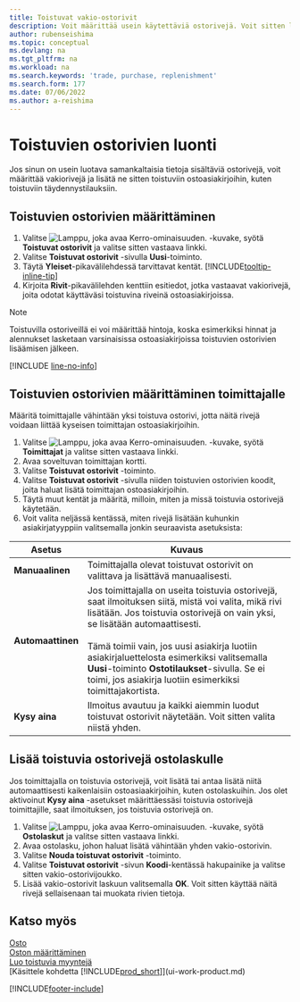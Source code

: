 ```yaml
---
title: Toistuvat vakio-ostorivit
description: Voit määrittää usein käytettäviä ostorivejä. Voit sitten lisätä ne ostoasiakirjoihin ja täyttää tällä tavoin vakiotiedot nopeasti.
author: rubenseishima
ms.topic: conceptual
ms.devlang: na
ms.tgt_pltfrm: na
ms.workload: na
ms.search.keywords: 'trade, purchase, replenishment'
ms.search.form: 177
ms.date: 07/06/2022
ms.author: a-reishima
---
```

# <a name="create-recurring-purchase-lines" />Toistuvien ostorivien luonti

Jos sinun on usein luotava samankaltaisia tietoja sisältäviä ostorivejä, voit määrittää vakiorivejä ja lisätä ne sitten toistuviin ostoasiakirjoihin, kuten toistuviin täydennystilauksiin.

## <a name="set-up-recurring-purchase-lines" />Toistuvien ostorivien määrittäminen

1. Valitse ![Lamppu, joka avaa Kerro-ominaisuuden.](media/ui-search/search_small.png "Kerro, mitä haluat tehdä") -kuvake, syötä **Toistuvat ostorivit** ja valitse sitten vastaava linkki.
2. Valitse **Toistuvat ostorivit** -sivulla **Uusi**-toiminto.
3. Täytä **Yleiset**-pikavälilehdessä tarvittavat kentät. [!INCLUDE[tooltip-inline-tip](includes/tooltip-inline-tip_md.md)]
4. Kirjoita **Rivit**-pikavälilehden kenttiin esitiedot, jotka vastaavat vakiorivejä, joita odotat käyttäväsi toistuvina riveinä ostoasiakirjoissa.

> [!NOTE]
> Toistuvilla ostoriveillä ei voi määrittää hintoja, koska esimerkiksi hinnat ja alennukset lasketaan varsinaisissa ostoasiakirjoissa toistuvien ostorivien lisäämisen jälkeen.

[!INCLUDE [line-no-info](includes/line-no-info.md)]

## <a name="assign-recurring-purchase-lines-to-a-vendor" />Toistuvien ostorivien määrittäminen toimittajalle

Määritä toimittajalle vähintään yksi toistuva ostorivi, jotta näitä rivejä voidaan liittää kyseisen toimittajan ostoasiakirjoihin.

1. Valitse ![Lamppu, joka avaa Kerro-ominaisuuden.](media/ui-search/search_small.png "Kerro, mitä haluat tehdä") -kuvake, syötä **Toimittajat** ja valitse sitten vastaava linkki.
2. Avaa soveltuvan toimittajan kortti.
3. Valitse **Toistuvat ostorivit** -toiminto.
4. Valitse **Toistuvat ostorivit** -sivulla niiden toistuvien ostorivien koodit, joita haluat lisätä toimittajan ostoasiakirjoihin.
5. Täytä muut kentät ja määritä, milloin, miten ja missä toistuvia ostorivejä käytetään.
6. Voit valita neljässä kentässä, miten rivejä lisätään kuhunkin asiakirjatyyppiin valitsemalla jonkin seuraavista asetuksista:

|Asetus|Kuvaus|
|------|-----------|
|**Manuaalinen**|Toimittajalla olevat toistuvat ostorivit on valittava ja lisättävä manuaalisesti.|
|**Automaattinen**|Jos toimittajalla on useita toistuvia ostorivejä, saat ilmoituksen siitä, mistä voi valita, mikä rivi lisätään. Jos toistuvia ostorivejä on vain yksi, se lisätään automaattisesti.<br /><br />Tämä toimii vain, jos uusi asiakirja luotiin asiakirjaluettelosta esimerkiksi valitsemalla **Uusi**-toiminto **Ostotilaukset**-sivulla. Se ei toimi, jos asiakirja luotiin esimerkiksi toimittajakortista.|
|**Kysy aina**|Ilmoitus avautuu ja kaikki aiemmin luodut toistuvat ostorivit näytetään. Voit sitten valita niistä yhden.

## <a name="insert-recurring-purchase-lines-on-a-purchase-invoice" />Lisää toistuvia ostorivejä ostolaskulle

Jos toimittajalla on toistuvia ostorivejä, voit lisätä tai antaa lisätä niitä automaattisesti kaikenlaisiin ostoasiaakirjoihin, kuten ostolaskuihin. Jos olet aktivoinut **Kysy aina** -asetukset määrittäessäsi toistuvia ostorivejä toimittajille, saat ilmoituksen, jos toistuvia ostorivejä on.

1. Valitse ![Lamppu, joka avaa Kerro-ominaisuuden.](media/ui-search/search_small.png "Kerro, mitä haluat tehdä") -kuvake, syötä **Ostolaskut** ja valitse sitten vastaava linkki.
2. Avaa ostolasku, johon haluat lisätä vähintään yhden vakio-ostorivin.
3. Valitse **Nouda toistuvat ostorivit** -toiminto.
4. Valitse **Toistuvat ostorivit** -sivun **Koodi**-kentässä hakupainike ja valitse sitten vakio-ostorivijoukko.
5. Lisää vakio-ostorivit laskuun valitsemalla **OK**. Voit sitten käyttää näitä rivejä sellaisenaan tai muokata rivien tietoja.

## <a name="see-also" />Katso myös

[Osto](purchasing-manage-purchasing.md)  
[Oston määrittäminen](purchasing-setup-purchasing.md)  
[Luo toistuvia myyntejä](sales-how-work-standard-lines.md)  
[Käsittele kohdetta [!INCLUDE[prod_short](includes/prod_short.md)]](ui-work-product.md)  

[!INCLUDE[footer-include](includes/footer-banner.md)]
